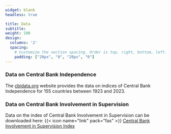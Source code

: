 ```yaml
---
widget: blank
headless: true

title: Data
subtitle: 
weight: 100
design:
  columns: '2'
  spacing:
    # Customize the section spacing. Order is top, right, bottom, left.
    padding: ["20px", "0", "20px", "0"]    
---
```


### Data on Central Bank Independence 

The [cbidata.org](https://cbidata.org/) website provides the data on indices of Central Bank Independence for 155 countries between 1923 and 2023.

### Data on Central Bank Involvement in Supervision

Data on the index of Central Bank Involvement in Supervision can be downloaded here: {{< icon name="link" pack="fas" >}} [Central Bank Involvement in Supervision Index](pdf/ejpe2018_slides.pdf)